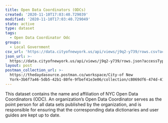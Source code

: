 ```yaml
---
title: Open Data Coordinators (ODCs)
created: '2020-11-10T17:03:40.729039'
modified: '2020-11-10T17:03:40.729049'
state: active
type: dataset
tags:
  - Open Data Coordinator Odc
groups:
  - Local Government
csv_url: 'https://data.cityofnewyork.us/api/views/j9q2-y739/rows.csv?accessType=DOWNLOAD'
json_url: >-
  https://data.cityofnewyork.us/api/views/j9q2-y739/rows.json?accessType=DOWNLOAD
layout: post
postman_collection_url: >-
  https://thedaydasource.postman.co/workspace/City-of New
  York~3b6f7a46-5db5-42b1-80fe-9fbef41e3e06/collection/c8069df6-474d-4133-b633-dd91b62152e9
---
```

This dataset contains the name and affiliation of NYC Open Data Coordinators (ODC). An organization’s Open Data Coordinator serves as the point person for all data sets published by the organization, and is responsible for ensuring that the corresponding data dictionaries and user guides are kept up to date.
